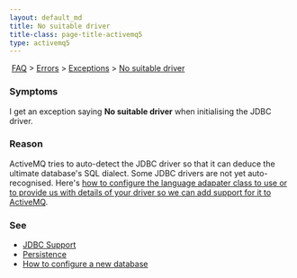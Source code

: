 ```yaml
---
layout: default_md
title: No suitable driver 
title-class: page-title-activemq5
type: activemq5
---
```


 [FAQ](faq) > [Errors](errors) > [Exceptions](exceptions) > [No suitable driver](no-suitable-driver)


### Symptoms

I get an exception saying **No suitable driver** when initialising the JDBC driver.

### Reason

ActiveMQ tries to auto-detect the JDBC driver so that it can deduce the ultimate database's SQL dialect. Some JDBC drivers are not yet auto-recognised. Here's [how to configure the language adapater class to use or to provide us with details of your driver so we can add support for it to ActiveMQ](jdbc-support).

### See

*   [JDBC Support](jdbc-support)
*   [Persistence](persistence)
*   [How to configure a new database](how-to-configure-a-new-database)

